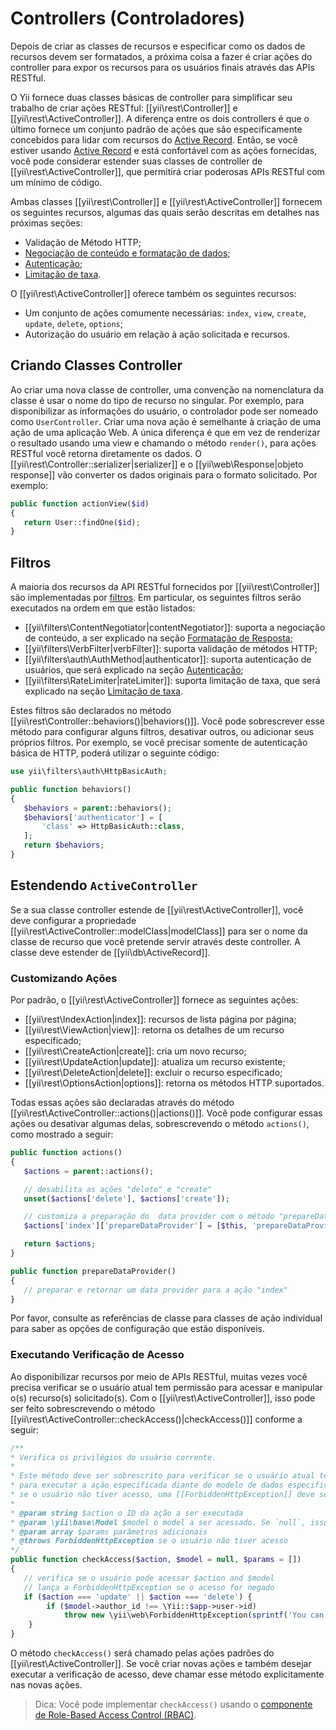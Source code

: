 Controllers (Controladores)
===========

Depois de criar as classes de recursos e especificar como os dados de recursos devem ser formatados, a próxima coisa a fazer é criar ações do controller para expor os recursos para os usuários finais através das APIs RESTful.

O Yii fornece duas classes básicas de controller para simplificar seu trabalho de criar ações RESTful: [[yii\rest\Controller]] e [[yii\rest\ActiveController]]. A diferença entre os dois controllers é que o último fornece um conjunto padrão de ações que são especificamente concebidos para lidar com recursos do [Active Record](db-active-record.md). Então, se você estiver usando [Active Record](db-active-record.md) e está confortável com as ações fornecidas, você pode considerar estender suas classes de controller de [[yii\rest\ActiveController]], que permitirá criar poderosas APIs RESTful com um mínimo de código.

Ambas classes [[yii\rest\Controller]] e [[yii\rest\ActiveController]] fornecem os seguintes recursos, algumas das quais serão descritas em detalhes nas próximas seções:

* Validação de Método HTTP;
* [Negociação de conteúdo e formatação de dados](rest-response-formatting.md);
* [Autenticação](rest-authentication.md);
* [Limitação de taxa](rest-rate-limiting.md).

O [[yii\rest\ActiveController]] oferece também os seguintes recursos:

* Um conjunto de ações comumente necessárias: `index`, `view`, `create`, `update`, `delete`, `options`;
* Autorização do usuário em relação à ação solicitada e recursos.


## Criando Classes Controller <span id="creating-controller"></span>

Ao criar uma nova classe de controller, uma convenção na nomenclatura da classe é usar o nome do tipo de recurso no singular. Por exemplo, para disponibilizar as informações do usuário, o controlador pode ser nomeado como `UserController`. Criar uma nova ação é semelhante à criação de uma ação de uma aplicação Web. A única diferença é que em vez de renderizar o resultado usando uma view e chamando o método `render()`, para ações RESTful você retorna diretamente os dados. O [[yii\rest\Controller::serializer|serializer]] e o [[yii\web\Response|objeto response]] vão converter os dados originais para o formato solicitado. Por exemplo:

```php
public function actionView($id)
{
   return User::findOne($id);
}
```


## Filtros <span id="filters"></span>

A maioria dos recursos da API RESTful fornecidos por [[yii\rest\Controller]] são implementadas por [filtros](structure-filters.md).
Em particular, os seguintes filtros serão executados na ordem em que estão listados:

* [[yii\filters\ContentNegotiator|contentNegotiator]]: suporta a negociação de conteúdo, a ser explicado na seção [Formatação de Resposta](rest-response-formatting.md);
* [[yii\filters\VerbFilter|verbFilter]]: suporta validação de métodos HTTP;
* [[yii\filters\auth\AuthMethod|authenticator]]: suporta autenticação de usuários, que será explicado na seção [Autenticação](rest-authentication.md);
* [[yii\filters\RateLimiter|rateLimiter]]: suporta limitação de taxa, que será explicado na seção
 [Limitação de taxa](rest-rate-limiting.md).

Estes filtros são declarados no método [[yii\rest\Controller::behaviors()|behaviors()]].
Você pode sobrescrever esse método para configurar alguns filtros, desativar outros, ou adicionar seus próprios filtros. Por exemplo, se você precisar somente de autenticação básica de HTTP, poderá utilizar o seguinte código:

```php
use yii\filters\auth\HttpBasicAuth;

public function behaviors()
{
   $behaviors = parent::behaviors();
   $behaviors['authenticator'] = [
       'class' => HttpBasicAuth::class,
   ];
   return $behaviors;
}
```


## Estendendo `ActiveController` <span id="extending-active-controller"></span>

Se a sua classe controller estende de [[yii\rest\ActiveController]], você deve configurar a propriedade [[yii\rest\ActiveController::modelClass|modelClass]] para ser o nome da classe de recurso que você pretende servir através deste controller. A classe deve estender de [[yii\db\ActiveRecord]].


### Customizando Ações <span id="customizing-actions"></span>

Por padrão, o [[yii\rest\ActiveController]] fornece as seguintes ações:

* [[yii\rest\IndexAction|index]]: recursos de lista página por página;
* [[yii\rest\ViewAction|view]]: retorna os detalhes de um recurso especificado;
* [[yii\rest\CreateAction|create]]: cria um novo recurso;
* [[yii\rest\UpdateAction|update]]: atualiza um recurso existente;
* [[yii\rest\DeleteAction|delete]]: excluir o recurso especificado;
* [[yii\rest\OptionsAction|options]]: retorna os métodos HTTP suportados.

Todas essas ações são declaradas através do método [[yii\rest\ActiveController::actions()|actions()]]. Você pode configurar essas ações ou desativar algumas delas, sobrescrevendo o método `actions()`, como mostrado a seguir:

```php
public function actions()
{
   $actions = parent::actions();

   // desabilita as ações "delete" e "create"
   unset($actions['delete'], $actions['create']);

   // customiza a preparação do  data provider com o método "prepareDataProvider()"
   $actions['index']['prepareDataProvider'] = [$this, 'prepareDataProvider'];

   return $actions;
}

public function prepareDataProvider()
{
   // preparar e retornar um data provider para a ação "index"
}
```

Por favor, consulte as referências de classe para classes de ação individual para saber as opções de configuração que estão disponíveis.


### Executando Verificação de Acesso <span id="performing-access-check"></span>

Ao disponibilizar recursos por meio de APIs RESTful, muitas vezes você precisa verificar se o usuário atual tem permissão para acessar e manipular o(s) recurso(s) solicitado(s). Com o [[yii\rest\ActiveController]], isso pode ser feito sobrescrevendo o método [[yii\rest\ActiveController::checkAccess()|checkAccess()]]  conforme a seguir:

```php
/**
* Verifica os privilégios do usuário corrente.
*
* Este método deve ser sobrescrito para verificar se o usuário atual tem o privilégio
* para executar a ação especificada diante do modelo de dados especificado.
* se o usuário não tiver acesso, uma [[ForbiddenHttpException]] deve ser lançada.
*
* @param string $action o ID da ação a ser executada
* @param \yii\base\Model $model o model a ser acessado. Se `null`, isso significa que nenhum model específico está sendo acessado.
* @param array $params parâmetros adicionais
* @throws ForbiddenHttpException se o usuário não tiver acesso
*/
public function checkAccess($action, $model = null, $params = [])
{
   // verifica se o usuário pode acessar $action and $model
   // lança a ForbiddenHttpException se o acesso for negado
   if ($action === 'update' || $action === 'delete') {
        if ($model->author_id !== \Yii::$app->user->id)
            throw new \yii\web\ForbiddenHttpException(sprintf('You can only %s articles that you\'ve created.', $action));
    }
}
```

O método `checkAccess()` será chamado pelas ações padrões do [[yii\rest\ActiveController]]. Se você criar novas ações e também desejar executar a verificação de acesso, deve chamar esse método explicitamente nas novas ações.

> Dica: Você pode implementar `checkAccess()` usando o [componente de Role-Based Access Control (RBAC)](security-authorization.md).


